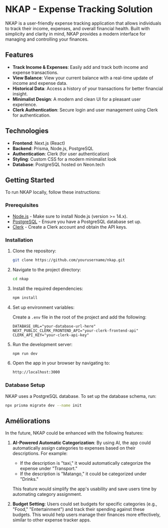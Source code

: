 # NKAP - Expense Tracking Solution

NKAP is a user-friendly expense tracking application that allows individuals to track their income, expenses, and overall financial health. Built with simplicity and clarity in mind, NKAP provides a modern interface for managing and controlling your finances.

## Features

- **Track Income & Expenses**: Easily add and track both income and expense transactions.
- **View Balance**: View your current balance with a real-time update of income and expense data.
- **Historical Data**: Access a history of your transactions for better financial insight.
- **Minimalist Design**: A modern and clean UI for a pleasant user experience.
- **Clerk Authentication**: Secure login and user management using Clerk for authentication.

## Technologies

- **Frontend**: Next.js (React)
- **Backend**: Prisma, Node.js, PostgreSQL
- **Authentication**: Clerk (for user authentication)
- **Styling**: Custom CSS for a modern minimalist look
- **Database**: PostgreSQL hosted on Neon.tech

## Getting Started

To run NKAP locally, follow these instructions:

### Prerequisites

- [Node.js](https://nodejs.org/) - Make sure to install Node.js (version >= 14.x).
- [PostgreSQL](https://www.postgresql.org/) - Ensure you have a PostgreSQL database set up.
- [Clerk](https://clerk.dev/) - Create a Clerk account and obtain the API keys.

### Installation

1. Clone the repository:

    ```bash
    git clone https://github.com/yourusername/nkap.git
    ```

2. Navigate to the project directory:

    ```bash
    cd nkap
    ```

3. Install the required dependencies:

    ```bash
    npm install
    ```

4. Set up environment variables:

    Create a `.env` file in the root of the project and add the following:

    ```env
    DATABASE_URL="your-database-url-here"
    NEXT_PUBLIC_CLERK_FRONTEND_API="your-clerk-frontend-api"
    CLERK_API_KEY="your-clerk-api-key"
    ```

5. Run the development server:

    ```bash
    npm run dev
    ```

6. Open the app in your browser by navigating to:

    ```bash
    http://localhost:3000
    ```

### Database Setup

NKAP uses a PostgreSQL database. To set up the database schema, run:

```bash
npx prisma migrate dev --name init
```

## Améliorations

In the future, NKAP could be enhanced with the following features:

1. **AI-Powered Automatic Categorization**: By using AI, the app could automatically assign categories to expenses based on their descriptions. For example:
    - If the description is "taxi," it would automatically categorize the expense under "Transport."
    - If the description is "Matango," it could be categorized under "Drinks."
   
   This feature would simplify the app's usability and save users time by automating category assignment.

2. **Budget Setting**: Users could set budgets for specific categories (e.g., "Food," "Entertainment") and track their spending against these budgets. This would help users manage their finances more effectively, similar to other expense tracker apps.

